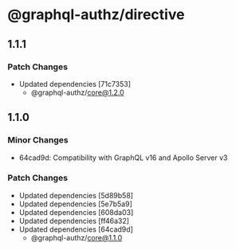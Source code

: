 # @graphql-authz/directive

## 1.1.1

### Patch Changes

- Updated dependencies [71c7353]
  - @graphql-authz/core@1.2.0

## 1.1.0

### Minor Changes

- 64cad9d: Compatibility with GraphQL v16 and Apollo Server v3

### Patch Changes

- Updated dependencies [5d89b58]
- Updated dependencies [5e7b5a9]
- Updated dependencies [608da03]
- Updated dependencies [ff46a32]
- Updated dependencies [64cad9d]
  - @graphql-authz/core@1.1.0
